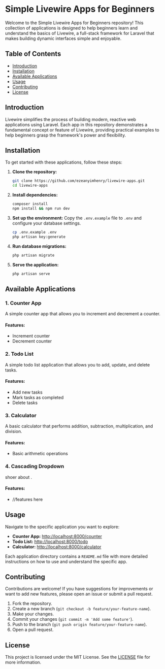 # Simple Livewire Apps for Beginners

Welcome to the Simple Livewire Apps for Beginners repository! This collection of applications is designed to help beginners learn and understand the basics of Livewire, a full-stack framework for Laravel that makes building dynamic interfaces simple and enjoyable.

## Table of Contents

- [Introduction](#introduction)
- [Installation](#installation)
- [Available Applications](#available-applications)
- [Usage](#usage)
- [Contributing](#contributing)
- [License](#license)

## Introduction

Livewire simplifies the process of building modern, reactive web applications using Laravel. Each app in this repository demonstrates a fundamental concept or feature of Livewire, providing practical examples to help beginners grasp the framework's power and flexibility.

## Installation

To get started with these applications, follow these steps:

1. **Clone the repository:**
    ```sh
    git clone https://github.com/ezeanyimhenry/livewire-apps.git
    cd livewire-apps
    ```

2. **Install dependencies:**
    ```sh
    composer install
    npm install && npm run dev
    ```

3. **Set up the environment:**
    Copy the `.env.example` file to `.env` and configure your database settings.
    ```sh
    cp .env.example .env
    php artisan key:generate
    ```

4. **Run database migrations:**
    ```sh
    php artisan migrate
    ```

5. **Serve the application:**
    ```sh
    php artisan serve
    ```

## Available Applications

### 1. Counter App

A simple counter app that allows you to increment and decrement a counter.

#### Features:
- Increment counter
- Decrement counter

### 2. Todo List

A simple todo list application that allows you to add, update, and delete tasks.

#### Features:
- Add new tasks
- Mark tasks as completed
- Delete tasks

### 3. Calculator

A basic calculator that performs addition, subtraction, multiplication, and division.

#### Features:
- Basic arithmetic operations

### 4. Cascading Dropdown

shoer about .

#### Features:
- //features here

## Usage

Navigate to the specific application you want to explore:

- **Counter App:** [http://localhost:8000/counter](http://localhost:8000/counter)
- **Todo List:** [http://localhost:8000/todo](http://localhost:8000/todo)
- **Calculator:** [http://localhost:8000/calculator](http://localhost:8000/calculator)

Each application directory contains a `README.md` file with more detailed instructions on how to use and understand the specific app.

## Contributing

Contributions are welcome! If you have suggestions for improvements or want to add new features, please open an issue or submit a pull request.

1. Fork the repository.
2. Create a new branch (`git checkout -b feature/your-feature-name`).
3. Make your changes.
4. Commit your changes (`git commit -m 'Add some feature'`).
5. Push to the branch (`git push origin feature/your-feature-name`).
6. Open a pull request.

## License

This project is licensed under the MIT License. See the [LICENSE](LICENSE) file for more information.